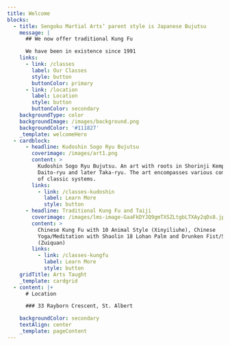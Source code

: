 ```yaml
---
title: Welcome
blocks:
  - title: Sengoku Martial Arts’ parent style is Japanese Bujutsu
    message: |
      ## We now offer traditional Kung Fu

      We have been in existence since 1991
    links:
      - link: /classes
        label: Our Classes
        style: button
        buttonColor: primary
      - link: /location
        label: Location
        style: button
        buttonColor: secondary
    backgroundType: color
    backgroundImage: /images/background.png
    backgroundColor: '#111827'
    _template: welcomeHero
  - cardblock:
      - headline: Kudoshin Sogo Ryu Bujutsu
        coverimage: /images/art1.png
        content: >
          Kudoshin Sogo Ryu Bujutsu. An art with roots in Shorinji Kempo and
          Daito-ryu and later Taka-ryu. The art encompasses various components
          of classic systems.
        links:
          - link: /classes-kudoshin
            label: Learn More
            style: button
      - headline: Traditional Kung Fu and Taiji
        coverimage: /images/lms-image-GaaFkDYJQ9gmTXSZLtgbLTXAy2qDs8.jpg
        content: >
          Chinese Kung Fu with 10 Animal Style (Xinyiliuhe), Chinese
          Yoga/Meditation with Shaolin 18 Lohan Palm and Drunken Fist/Shaolin
          (Zuiquan)
        links:
          - link: /classes-kungfu
            label: Learn More
            style: button
    gridTitle: Arts Taught
    _template: cardgrid
  - content: |+
      # Location

      ### 33 Rayborn Crescent, St. Albert

    backgroundColor: secondary
    textAlign: center
    _template: pageContent
---
```


